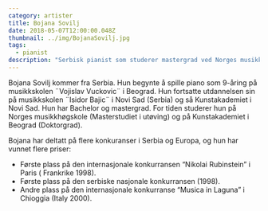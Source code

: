 ```yaml
---
category: artister
title: Bojana Sovilj
date: 2018-05-07T12:00:00.048Z
thumbnail: ../img/BojanaSovilj.jpg
tags:
  - pianist
description: "Serbisk pianist som studerer mastergrad ved Norges musikkhøgskole og doktorgrad ved Kunstakademiet i Beograd. Prisvinner i flere internasjonale musikkonkurranser."
---
```

Bojana Sovilj kommer fra Serbia. Hun begynte å spille piano som 9-åring på musikkskolen ¨Vojislav Vuckovic¨ i Beograd. Hun fortsatte utdannelsen sin på musikkskolen ¨Isidor Bajic¨ i Novi Sad (Serbia) og så Kunstakademiet i Novi Sad. Hun har Bachelor og mastergrad. For tiden studerer hun på Norges musikkhøgskole (Masterstudiet i utøving) og på Kunstakademiet i Beograd (Doktorgrad).

Bojana har deltatt på flere konkuranser i Serbia og Europa, og hun har vunnet flere priser:  
* Første plass på den internasjonale konkurransen “Nikolai Rubinstein” i Paris ( Frankrike 1998).  
* Første plass på den serbiske nasjonale konkurransen (1998).  
* Andre plass på den internasjonale konkurranse “Musica in Laguna” i Chioggia (Italy 2000).
